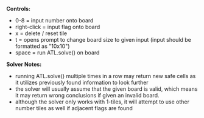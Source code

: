 **Controls:**
- 0-8         = input number onto board
- right-click = input flag onto board
- x           = delete / reset tile
- t           = opens prompt to change board size to given input (input should be formatted as "10x10")
- space       = run ATL.solve() on board 

**Solver Notes:**
- running ATL.solve() multiple times in a row may return new safe cells as it utilizes previously found information to look further
- the solver will usually assume that the given board is valid, which means it may return wrong conclusions if given an invalid board.
- although the solver only works with 1-tiles, it will attempt to use other number tiles as well if adjacent flags are found
